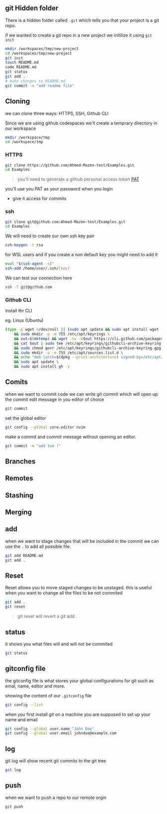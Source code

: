 ## git Hidden folder

There is a hidden folder called `.git` which tells you that your project is a git repo.

if we wanted to create a git repo in a new project we initilize it using `git init`

```sh
mkdir /workspaces/tmp/new-project
cd /workspaces/tmp/new-project
git init
touch README.md
code README.md
git status
git add .
# make changes to README.md
git commit -m "add readme file"
```

## Cloning

we can clone three ways: HTTPS, SSH, Github CLI

Since we are using github codespaces we'll create a temprary directory in our workspace

~~~sh
mkdir /workspace/tmp
cd /workspace/tmp
~~~


### HTTPS

~~~sh
git clone https://github.com/Ahmed-Mazen-test/Examples.git
cd Examples
~~~
> you'll need to generate a github personal access token [PAT](https://github.com/settings/personal-access-tokens)

you'll use you PAT as your password when you login 

- give it access for commits

### ssh

```sh
git clone git@github.com:Ahmed-Mazen-test/Examples.git
cd Examples
```

We will need to create our own ssh key pair

```sh
ssh-keygen -t rsa
```

for WSL users and if you create a non default key you might need to add it

```sh
eval "$(ssh-agent -s)"
ssh-add /home/user/.ssh/[key]
```

We can test our connection here
```sh
ssh -T git@github.com
``` 

### Github CLI

install thr CLI

eg. Linux (Ubuntu)
```sh 
(type -p wget >/dev/null || (sudo apt update && sudo apt install wget -y)) \
	&& sudo mkdir -p -m 755 /etc/apt/keyrings \
	&& out=$(mktemp) && wget -nv -O$out https://cli.github.com/packages/githubcli-archive-keyring.gpg \
	&& cat $out | sudo tee /etc/apt/keyrings/githubcli-archive-keyring.gpg > /dev/null \
	&& sudo chmod go+r /etc/apt/keyrings/githubcli-archive-keyring.gpg \
	&& sudo mkdir -p -m 755 /etc/apt/sources.list.d \
	&& echo "deb [arch=$(dpkg --print-architecture) signed-by=/etc/apt/keyrings/githubcli-archive-keyring.gpg] https://cli.github.com/packages stable main" | sudo tee /etc/apt/sources.list.d/github-cli.list > /dev/null \
	&& sudo apt update \
	&& sudo apt install gh -y
```

## Comits
when we want to commit code we can write git commit which will open up the commit edit message in you editor of choice

```sh
git commit
```

set the global editor

```sh
git config --global core.editor nvim
```

make a commit and commit message without opening an editor.

```sh
git commit -m "add two !"
```

## Branches

## Remotes

## Stashing

## Merging

## add

when we want to stage changes that will be included in the commit we can use the `.` to add all possible file.

```sh
git add README.md
git add .
```

## Reset

Reset allows you to move staged changes to be unstaged. this is useful when you want to change all the files to be not commited
```sh
git add .
git reset
```
> git reset will revert a git add .

## status

it shows you what files will and will not be commited

```sh
git status
```

## gitconfig file

the gitconfig file is what stores your global configurations for git such as emal, name, editor and more.

showing the content of our `.gitconfig` file

```sh
git config --list
```

when you first install git on a machine you are supposed to set up your name and email

```sh
git config --global user.name "John Doe"
git config --global user.email johndoe@example.com
```

## log

git log will show recent git commits to the git tree

```sh
git log
```

## push

when we want to push a repo to our remote orgin 

```sh
git push 
```